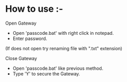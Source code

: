 # How to use :-

Open Gateway

* Open 'passcode.bat' with right click in notepad.
* Enter password.

(If does not open try renaming file with ".txt" extension)

Close Gateway

* Open 'passcode.bat' like previous method.
* Type 'Y' to secure the Gateway.

